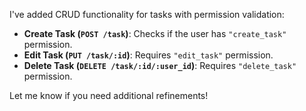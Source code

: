 I've added CRUD functionality for tasks with permission validation:
- **Create Task (`POST /task`)**: Checks if the user has `"create_task"` permission.
- **Edit Task (`PUT /task/:id`)**: Requires `"edit_task"` permission.
- **Delete Task (`DELETE /task/:id/:user_id`)**: Requires `"delete_task"` permission.

Let me know if you need additional refinements!
